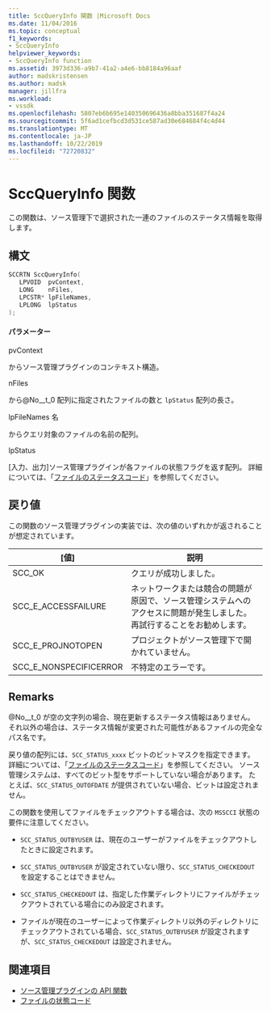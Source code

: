 ```yaml
---
title: SccQueryInfo 関数 |Microsoft Docs
ms.date: 11/04/2016
ms.topic: conceptual
f1_keywords:
- SccQueryInfo
helpviewer_keywords:
- SccQueryInfo function
ms.assetid: 3973d336-a9b7-41a2-a4e6-bb8184a96aaf
author: madskristensen
ms.author: madsk
manager: jillfra
ms.workload:
- vssdk
ms.openlocfilehash: 5807eb6b695e140350696436a8bba351687f4a24
ms.sourcegitcommit: 5f6ad1cefbcd3d531ce587ad30e684684f4c4d44
ms.translationtype: MT
ms.contentlocale: ja-JP
ms.lasthandoff: 10/22/2019
ms.locfileid: "72720832"
---
```

# <a name="sccqueryinfo-function"></a>SccQueryInfo 関数
この関数は、ソース管理下で選択された一連のファイルのステータス情報を取得します。

## <a name="syntax"></a>構文

```cpp
SCCRTN SccQueryInfo(
   LPVOID  pvContext,
   LONG    nFiles,
   LPCSTR* lpFileNames,
   LPLONG  lpStatus
);
```

#### <a name="parameters"></a>パラメーター
 pvContext

からソース管理プラグインのコンテキスト構造。

 nFiles

から@No__t_0 配列に指定されたファイルの数と `lpStatus` 配列の長さ。

 lpFileNames 名

からクエリ対象のファイルの名前の配列。

 lpStatus

[入力、出力]ソース管理プラグインが各ファイルの状態フラグを返す配列。 詳細については、「[ファイルのステータスコード](../extensibility/file-status-code-enumerator.md)」を参照してください。

## <a name="return-value"></a>戻り値
 この関数のソース管理プラグインの実装では、次の値のいずれかが返されることが想定されています。

|[値]|説明|
|-----------|-----------------|
|SCC_OK|クエリが成功しました。|
|SCC_E_ACCESSFAILURE|ネットワークまたは競合の問題が原因で、ソース管理システムへのアクセスに問題が発生しました。 再試行することをお勧めします。|
|SCC_E_PROJNOTOPEN|プロジェクトがソース管理下で開かれていません。|
|SCC_E_NONSPECIFICERROR|不特定のエラーです。|

## <a name="remarks"></a>Remarks
 @No__t_0 が空の文字列の場合、現在更新するステータス情報はありません。 それ以外の場合は、ステータス情報が変更された可能性があるファイルの完全なパス名です。

 戻り値の配列には、`SCC_STATUS_xxxx` ビットのビットマスクを指定できます。 詳細については、「[ファイルのステータスコード](../extensibility/file-status-code-enumerator.md)」を参照してください。 ソース管理システムは、すべてのビット型をサポートしていない場合があります。 たとえば、`SCC_STATUS_OUTOFDATE` が提供されていない場合、ビットは設定されません。

 この関数を使用してファイルをチェックアウトする場合は、次の `MSSCCI` 状態の要件に注意してください。

- `SCC_STATUS_OUTBYUSER` は、現在のユーザーがファイルをチェックアウトしたときに設定されます。

- `SCC_STATUS_OUTBYUSER` が設定されていない限り、`SCC_STATUS_CHECKEDOUT` を設定することはできません。

- `SCC_STATUS_CHECKEDOUT` は、指定した作業ディレクトリにファイルがチェックアウトされている場合にのみ設定されます。

- ファイルが現在のユーザーによって作業ディレクトリ以外のディレクトリにチェックアウトされている場合、`SCC_STATUS_OUTBYUSER` が設定されますが、`SCC_STATUS_CHECKEDOUT` は設定されません。

## <a name="see-also"></a>関連項目
- [ソース管理プラグインの API 関数](../extensibility/source-control-plug-in-api-functions.md)
- [ファイルの状態コード](../extensibility/file-status-code-enumerator.md)